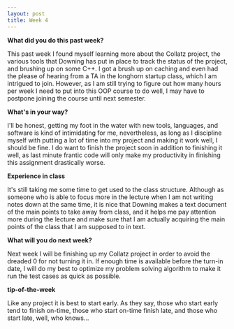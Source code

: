 ```yaml
---
layout: post
title: Week 4
---
```


**What did you do this past week?**


This past week I found myself learning more about the Collatz project, the various tools that Downing has put in place to track the status
of the project, and brushing up on some C++. I got a brush up on caching and even had the please of hearing from a TA in the longhorn startup
class, which I am intrigued to join. However, as I am still trying to figure out how many hours per week I need to put into this OOP course to do
well, I may have to postpone joining the course until next semester. 


**What's in your way?**


I'll be honest, getting my foot in the water with new tools, languages, and software is kind of intimidating for me, nevertheless, as long as
I discipline myself with putting a lot of time into my project and making it work well, I should be fine. I do want to finish the project soon in
addition to finishing it well, as last minute frantic code will only make my productivity in finishing this assignment drastically worse.


**Experience in class**


It's still taking me some time to get used to the class structure. Although as someone who is able to focus more in the lecture when I am not writing
notes down at the same time, it is nice that Downing makes a text document of the main points to take away from class, and it helps me pay attention more
during the lecture and make sure that I am actually acquiring the main points of the class that I am supposed to in text.

**What will you do next week?**


Next week I will be finishing up my Collatz project in order to avoid the dreaded 0 for not turning it in. If enough time is available before the
turn-in date, I will do my best to optimize my problem solving algorithm to make it run the test cases as quick as possible.


**tip-of-the-week**


Like any project it is best to start early. As they say, those who start early tend to finish on-time, those who start on-time finish late, and those
who start late, well, who knows...